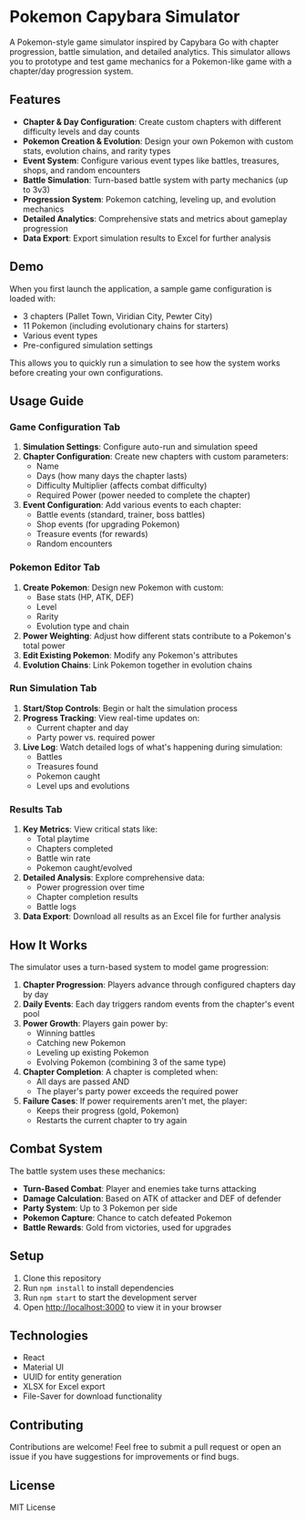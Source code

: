 # Pokemon Capybara Simulator

A Pokemon-style game simulator inspired by Capybara Go with chapter progression, battle simulation, and detailed analytics. This simulator allows you to prototype and test game mechanics for a Pokemon-like game with a chapter/day progression system.

## Features

- **Chapter & Day Configuration**: Create custom chapters with different difficulty levels and day counts
- **Pokemon Creation & Evolution**: Design your own Pokemon with custom stats, evolution chains, and rarity types
- **Event System**: Configure various event types like battles, treasures, shops, and random encounters
- **Battle Simulation**: Turn-based battle system with party mechanics (up to 3v3)
- **Progression System**: Pokemon catching, leveling up, and evolution mechanics
- **Detailed Analytics**: Comprehensive stats and metrics about gameplay progression
- **Data Export**: Export simulation results to Excel for further analysis

## Demo

When you first launch the application, a sample game configuration is loaded with:
- 3 chapters (Pallet Town, Viridian City, Pewter City)
- 11 Pokemon (including evolutionary chains for starters)
- Various event types
- Pre-configured simulation settings

This allows you to quickly run a simulation to see how the system works before creating your own configurations.

## Usage Guide

### Game Configuration Tab

1. **Simulation Settings**: Configure auto-run and simulation speed
2. **Chapter Configuration**: Create new chapters with custom parameters:
   - Name
   - Days (how many days the chapter lasts)
   - Difficulty Multiplier (affects combat difficulty)
   - Required Power (power needed to complete the chapter)
3. **Event Configuration**: Add various events to each chapter:
   - Battle events (standard, trainer, boss battles)
   - Shop events (for upgrading Pokemon)
   - Treasure events (for rewards)
   - Random encounters

### Pokemon Editor Tab

1. **Create Pokemon**: Design new Pokemon with custom:
   - Base stats (HP, ATK, DEF)
   - Level
   - Rarity
   - Evolution type and chain
2. **Power Weighting**: Adjust how different stats contribute to a Pokemon's total power
3. **Edit Existing Pokemon**: Modify any Pokemon's attributes
4. **Evolution Chains**: Link Pokemon together in evolution chains

### Run Simulation Tab

1. **Start/Stop Controls**: Begin or halt the simulation process
2. **Progress Tracking**: View real-time updates on:
   - Current chapter and day
   - Party power vs. required power
3. **Live Log**: Watch detailed logs of what's happening during simulation:
   - Battles
   - Treasures found
   - Pokemon caught
   - Level ups and evolutions

### Results Tab

1. **Key Metrics**: View critical stats like:
   - Total playtime
   - Chapters completed
   - Battle win rate
   - Pokemon caught/evolved
2. **Detailed Analysis**: Explore comprehensive data:
   - Power progression over time
   - Chapter completion results
   - Battle logs
3. **Data Export**: Download all results as an Excel file for further analysis

## How It Works

The simulator uses a turn-based system to model game progression:

1. **Chapter Progression**: Players advance through configured chapters day by day
2. **Daily Events**: Each day triggers random events from the chapter's event pool
3. **Power Growth**: Players gain power by:
   - Winning battles
   - Catching new Pokemon
   - Leveling up existing Pokemon
   - Evolving Pokemon (combining 3 of the same type)
4. **Chapter Completion**: A chapter is completed when:
   - All days are passed AND
   - The player's party power exceeds the required power
5. **Failure Cases**: If power requirements aren't met, the player:
   - Keeps their progress (gold, Pokemon)
   - Restarts the current chapter to try again

## Combat System

The battle system uses these mechanics:

- **Turn-Based Combat**: Player and enemies take turns attacking
- **Damage Calculation**: Based on ATK of attacker and DEF of defender
- **Party System**: Up to 3 Pokemon per side
- **Pokemon Capture**: Chance to catch defeated Pokemon
- **Battle Rewards**: Gold from victories, used for upgrades

## Setup

1. Clone this repository
2. Run `npm install` to install dependencies
3. Run `npm start` to start the development server
4. Open [http://localhost:3000](http://localhost:3000) to view it in your browser

## Technologies

- React
- Material UI
- UUID for entity generation
- XLSX for Excel export
- File-Saver for download functionality

## Contributing

Contributions are welcome! Feel free to submit a pull request or open an issue if you have suggestions for improvements or find bugs.

## License

MIT License